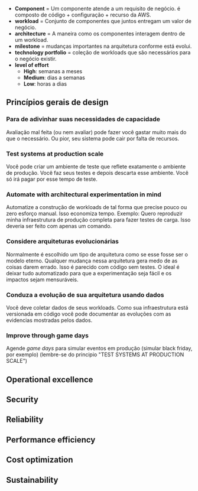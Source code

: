- **Component** = Um componente atende a um requisito de negócio. é composto de código + configuração + recurso da AWS. 
- **workload** = Conjunto de componentes que juntos entregam um valor de negócio.
- **architecture** = A maneira como os componentes interagem dentro de um workload.
- **milestone** = mudanças importantes na arquitetura conforme está evolui.
- **technology portfolio** = coleção de workloads que são necessários para o negócio existir.
- **level of effort**
	- **High**: semanas a meses
	- **Medium**: dias a semanas
	- **Low**: horas a dias

## Princípios gerais de design

### Para de adivinhar suas necessidades de capacidade
Avaliação mal feita (ou nem avaliar) pode fazer você gastar muito mais do que o necessário. Ou pior, seu sistema pode cair por falta de recursos.

### Test systems at production scale
Você pode criar um ambiente de teste que reflete exatamente o ambiente de produção. Você faz seus testes e depois descarta esse ambiente. Você só irá pagar por esse tempo de teste.

### Automate with architectural experimentation in mind
Automatize a construção de workloads de tal forma que precise pouco ou zero esforço manual. Isso economiza tempo. Exemplo: Quero reproduzir minha infraestrutura de produção completa para fazer testes de carga. Isso deveria ser feito com apenas um comando.

### Considere arquiteturas evolucionárias
Normalmente é escolhido um tipo de arquitetura como se esse fosse ser o modelo eterno. Qualquer mudança nessa arquitetura gera medo de as coisas darem errado. Isso é parecido com código sem testes. O ideal é deixar tudo automatizado para que a experimentação seja fácil e os impactos sejam mensuráveis.

### Conduza a evolução de sua arquitetura usando dados
Você deve coletar dados de seus workloads. Como sua infraestrutura está versionada em código você pode documentar as evoluções com as evidencias mostradas pelos dados.

### Improve through game days
Agende _game days_ para simular eventos em produção (simular black friday, por exemplo) (lembre-se do principio "TEST SYSTEMS AT PRODUCTION SCALE")

## Operational excellence
## Security
## Reliability
## Performance efficiency
## Cost optimization
## Sustainability
